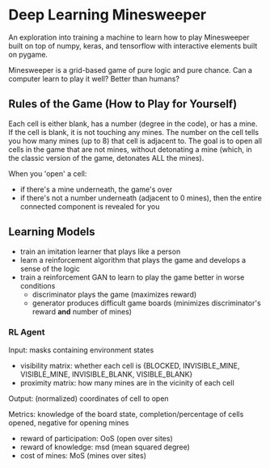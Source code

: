 # Deep Learning Minesweeper
An exploration into training a machine to learn how to play Minesweeper built on top of numpy, keras, and tensorflow with interactive elements built on pygame.

Minesweeper is a grid-based game of pure logic and pure chance. Can a computer learn to play it well? Better than humans?

## Rules of the Game (How to Play for Yourself)
Each cell is either blank, has a number (degree in the code), or has a mine. If the cell is blank, it is not touching any mines. The number on the cell tells you how many mines (up to 8) that cell is adjacent to. The goal is to open all cells in the game that are not mines, without detonating a mine (which, in the classic version of the game, detonates ALL the mines).

When you 'open' a cell:
- if there's a mine underneath, the game's over
- if there's not a number underneath (adjacent to 0 mines), then the entire connected component is revealed for you

## Learning Models
- train an imitation learner that plays like a person
- learn a reinforcement algorithm that plays the game and develops a sense of the logic
- train a reinforcement GAN to learn to play the game better in worse conditions
  - discriminator plays the game (maximizes reward)
  - generator produces difficult game boards (minimizes discriminator's reward **and** number of mines)

### RL Agent
Input: masks containing environment states
- visibility matrix: whether each cell is {BLOCKED, INVISIBLE_MINE, VISIBLE_MINE, INVISIBLE_BLANK, VISIBLE_BLANK}
- proximity matrix: how many mines are in the vicinity of each cell

Output: (normalized) coordinates of cell to open

Metrics: knowledge of the board state, completion/percentage of cells opened, negative for opening mines
- reward of participation: OoS (open over sites)
- reward of knowledge: msd (mean squared degree)
- cost of mines: MoS (mines over sites)
